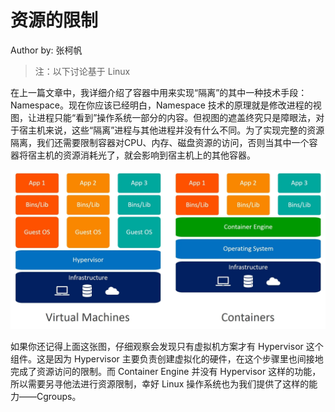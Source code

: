 <!--Copyright © ZOMI 适用于[License](https://github.com/Infrasys-AI/AIInfra)版权许可-->

# 资源的限制

Author by: 张柯帆

> 注：以下讨论基于 Linux

在上一篇文章中，我详细介绍了容器中用来实现“隔离”的其中一种技术手段：Namespace。现在你应该已经明白，Namespace 技术的原理就是修改进程的视图，让进程只能“看到”操作系统一部分的内容。但视图的遮盖终究只是障眼法，对于宿主机来说，这些“隔离”进程与其他进程并没有什么不同。为了实现完整的资源隔离，我们还需要限制容器对CPU、内存、磁盘资源的访问，否则当其中一个容器将宿主机的资源消耗光了，就会影响到宿主机上的其他容器。

![虚拟机和容器的架构对比](images/02Container01.png)

如果你还记得上面这张图，仔细观察会发现只有虚拟机方案才有 Hypervisor 这个组件。这是因为 Hypervisor 主要负责创建虚拟化的硬件，在这个步骤里也间接地完成了资源访问的限制。而 Container Engine 并没有 Hypervisor 这样的功能，所以需要另寻他法进行资源限制，幸好 Linux 操作系统也为我们提供了这样的能力——Cgroups。